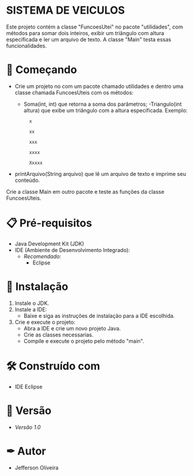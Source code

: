 # SISTEMA DE VEICULOS

Este projeto contém a classe "FuncoesUtei" no pacote "utilidades", com métodos para somar dois inteiros, exibir um triângulo com altura especificada e ler um arquivo de texto.
A classe "Main" testa essas funcionalidades.

# 🚀 Começando

- Crie um projeto no com um pacote chamado utilidades e dentro uma classe chamada FuncoesUteis com os métodos:
  - Soma(int, int) que retorna a soma dos parâmetros;
-Triangulo(int altura) que exibe um triângulo com a altura especificada. Exemplo:

          x
          
          xx
          
          xxx
          
          xxxx
          
          Xxxxx

- printArquivo(String arquivo) que lê um arquivo de texto e imprime seu conteúdo.

Crie a classe Main em outro pacote e teste as funções da classe FuncoesUteis.
  
# 📋 Pré-requisitos

- Java Development Kit (JDK)
- IDE (Ambiente de Desenvolvimento Integrado):
  - *Recomendado:*
    - Eclipse

# 🔧 Instalação

1. Instale o JDK.
2. Instale a IDE:
   - Baixe e siga as instruções de instalação para a IDE escolhida.
3. Crie e execute o projeto:
   - Abra a IDE e crie um novo projeto Java.
   - Crie as classes necessarias.
   - Compile e execute o projeto pelo método "main".

# 🛠 Construído com 

- IDE Eclipse

# 📌 Versão

- *Versão 1.0*

# ✒ Autor

- Jefferson Oliveira
